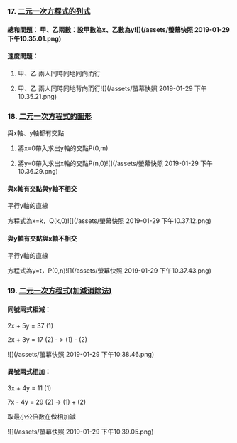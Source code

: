 ### 17. [二元一次方程式的列式](https://www.youtube.com/watch?v=BhaRFT9rGW8&list=PLi6W4agASPdwfSUpCLlNiUINPJeb6P4Eg&index=17)

#### 總和問題： 甲、乙兩數：設甲數為x、乙數為y![](/assets/螢幕快照 2019-01-29 下午10.35.01.png)

#### 速度問題：

1. 甲、乙 兩人同時同地同向而行

2. 甲、乙 兩人同時同地背向而行![](/assets/螢幕快照 2019-01-29 下午10.35.21.png)

### 18. [二元一次方程式的圖形](https://www.youtube.com/watch?v=PYQMyOAgna8&index=18&list=PLi6W4agASPdwfSUpCLlNiUINPJeb6P4Eg)

與x軸、y軸都有交點

1. 將x=0帶入求出y軸的交點P\(0,m\)

2. 將y=0帶入求出x軸的交點P\(n,0\)![](/assets/螢幕快照 2019-01-29 下午10.36.29.png)

#### 與x軸有交點與y軸不相交

平行y軸的直線

方程式為x=k，Q\(k,0\)![](/assets/螢幕快照 2019-01-29 下午10.37.12.png)

#### 與y軸有交點與x軸不相交

平行y軸的直線

方程式為y=t，P\(0,n\)![](/assets/螢幕快照 2019-01-29 下午10.37.43.png)

### 19. [二元一次方程式\(加減消除法\)](https://www.youtube.com/watch?v=0NXW5et4xTs&index=19&list=PLi6W4agASPdwfSUpCLlNiUINPJeb6P4Eg)

#### 同號兩式相減：

2x + 5y = 37 \(1\)

2x + 3y = 17 \(2\) - &gt; \(1\) - \(2\)

![](/assets/螢幕快照 2019-01-29 下午10.38.46.png)

#### 異號兩式相加：

3x + 4y = 11 \(1\)

7x - 4y = 29 \(2\) -&gt; \(1\) + \(2\)

取最小公倍數在做相加減

![](/assets/螢幕快照 2019-01-29 下午10.39.05.png)

### 



